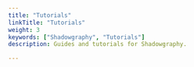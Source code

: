 ```yaml
---
title: "Tutorials"
linkTitle: "Tutorials"
weight: 3
keywords: ["Shadowgraphy", "Tutorials"]
description: Guides and tutorials for Shadowgraphy.

---
```

